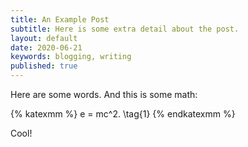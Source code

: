 ```yaml
---
title: An Example Post
subtitle: Here is some extra detail about the post.
layout: default
date: 2020-06-21
keywords: blogging, writing
published: true
---
```


Here are some words. And this is some math:

{% katexmm %}
e = mc^2. \tag{1}
{% endkatexmm %}

Cool!
